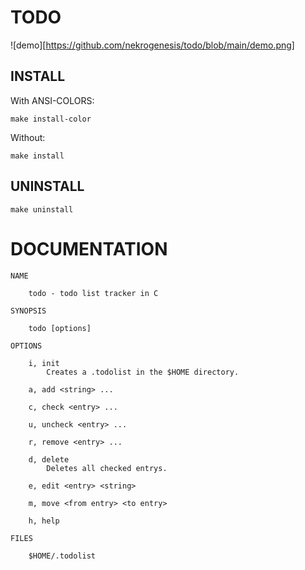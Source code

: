 # TODO
![demo][https://github.com/nekrogenesis/todo/blob/main/demo.png]

## INSTALL
With ANSI-COLORS:
	
	make install-color

Without:

	make install

## UNINSTALL

	make uninstall

# DOCUMENTATION

	NAME

		todo - todo list tracker in C

	SYNOPSIS

		todo [options]

	OPTIONS

		i, init
			Creates a .todolist in the $HOME directory.

		a, add <string> ...

		c, check <entry> ...

		u, uncheck <entry> ...

		r, remove <entry> ...

		d, delete
			Deletes all checked entrys.

		e, edit <entry> <string>

		m, move <from entry> <to entry>

		h, help

	FILES

		$HOME/.todolist
